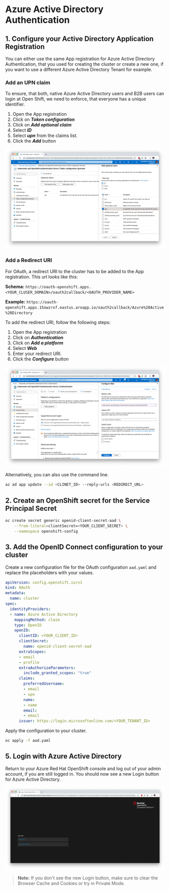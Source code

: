 # Azure Active Directory Authentication

## 1. Configure your Active Directory Application Registration

You can either use the same App registration for Azure Active Directory Authentication, that you used for creating the cluster or create a new one, if you want to use a different Azure Active Directory Tenant for example.

### Add an UPN claim

To ensure, that both, native Azure Active Directory users and B2B users can login at Open Shift, we need to enforce, that everyone has a unique identifier.

1. Open the App registration
1. Click on ***Token configuration***
1. Click on ***Add optional claim***
1. Select ***ID*** 
1. Select ***upn*** from the claims list.
1. Click the ***Add*** button

![](images/aad-add-upn-claim.png)

### Add a Redirect URI

For OAuth, a redirect URI to the cluster has to be added to the App registration. This url looks like this:

**Schema:** `https://oauth-openshift.apps.<YOUR_CLUSER_DOMAIN>/oauth2callback/<OAUTH_PROVIDER_NAME>`

**Example:** `https://oauth-openshift.apps.15owzrxf.eastus.aroapp.io/oauth2callback/Azure%20Active%20Directory`

To add the redirect URI, follow the following steps:

1. Open the App registration
1. Click on ***Authentication***
1. Click on ***Add a platform***
1. Select ***Web*** 
1. Enter your redirect URI.
1. Click the ***Configure*** button

![](images/aad-add-redirect-url.png)

Alternatively, you can also use the command line.

```bash
az ad app update --id <CLINET_ID> --reply-urls <REDIRECT_URL>
```

## 2. Create an OpenShift secret for the Service Principal Secret

```bash
oc create secret generic openid-client-secret-aad \
    --from-literal=clientSecret=<YOUR_CLIENT_SECRET> \
    --namespace openshift-config
```

## 3. Add the OpenID Connect configuration to your cluster

Create a new configuration file for the OAuth configuration `aad.yaml` and replace the placeholders with your values.

```yaml
apiVersion: config.openshift.io/v1
kind: OAuth
metadata:
  name: cluster
spec:
  identityProviders:
  - name: Azure Active Directory
    mappingMethod: claim
    type: OpenID
    openID:
      clientID: <YOUR_CLIENT_ID>
      clientSecret: 
        name: openid-client-secret-aad 
      extraScopes: 
      - email
      - profile
      extraAuthorizeParameters: 
        include_granted_scopes: "true"
      claims:
        preferredUsername: 
        - email
        - upn
        name: 
        - name
        email: 
        - email
      issuer: https://login.microsoftonline.com/<YOUR_TENANT_ID>
```

Apply the configuration to your cluster.

```bash
oc apply -f aad.yaml
```

## 5. Login with Azure Active Directory

Return to your Azure Red Hat OpenShift console and log out of your admin account, if you are still logged in. You should now see a new Login button for Azure Active Directory.

![](images/aad-aro-login.png)

> **Note:** If you don't see the new Login button, make sure to clear the Browser Cache and Cookies or try in Private Mode.
